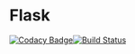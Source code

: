 # Flask

[![Codacy Badge](https://api.codacy.com/project/badge/Grade/dde6695354e74b8d83ed35e7952edd76)](https://www.codacy.com/manual/sanjaysuneel/Flask?utm_source=github.com&amp;utm_medium=referral&amp;utm_content=digite-inc/Flask&amp;utm_campaign=Badge_Grade)[![Build Status](https://dev.azure.com/sanjaysuneel/DSPTALKS_FLASK/_apis/build/status/digite-inc.Flask?branchName=master)](https://dev.azure.com/sanjaysuneel/DSPTALKS_FLASK/_build/latest?definitionId=3&branchName=master)
